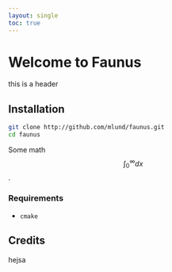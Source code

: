 ```yaml
---
layout: single
toc: true
---
```

<script src="https://cdnjs.cloudflare.com/ajax/libs/mathjax/2.7.0/MathJax.js?config=TeX-AMS-MML_HTMLorMML" type="text/javascript"></script>

# Welcome to Faunus

this is a header

## Installation

~~~ bash
git clone http://github.com/mlund/faunus.git
cd faunus
~~~

Some math $$\int_0^{\infty} dx$$.

### Requirements

- `cmake`


## Credits

hejsa
